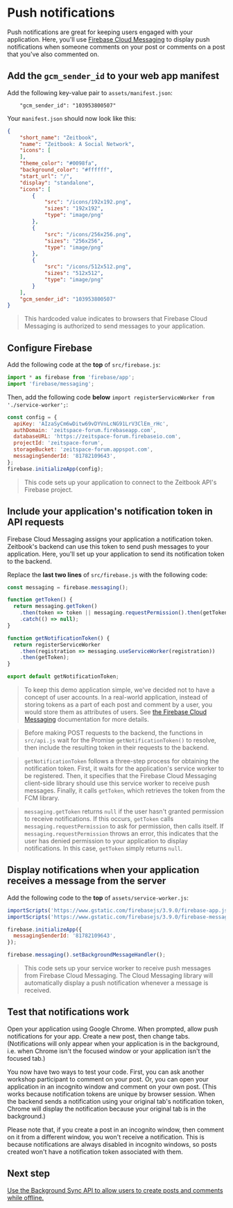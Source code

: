 # Push notifications

Push notifications are great for keeping users engaged with your application. Here, you'll use [Firebase Cloud Messaging](https://firebase.google.com/docs/cloud-messaging/) to display push notifications when someone comments on your post or comments on a post that you've also commented on.

## Add the `gcm_sender_id` to your web app manifest

Add the following key-value pair to `assets/manifest.json`:

```
    "gcm_sender_id": "103953800507"
```

Your `manifest.json` should now look like this:

```json
{
    "short_name": "Zeitbook",
    "name": "Zeitbook: A Social Network",
    "icons": [
    ],
    "theme_color": "#0098fa",
    "background_color": "#ffffff",
    "start_url": "/",
    "display": "standalone",
    "icons": [
        {
            "src": "/icons/192x192.png",
            "sizes": "192x192",
            "type": "image/png"
        },
        {
            "src": "/icons/256x256.png",
            "sizes": "256x256",
            "type": "image/png"
        },
        {
            "src": "/icons/512x512.png",
            "sizes": "512x512",
            "type": "image/png"
        }
    ],
    "gcm_sender_id": "103953800507"
}
```

> This hardcoded value indicates to browsers that Firebase Cloud Messaging is authorized to send messages to your application.

## Configure Firebase

Add the following code at the **top** of `src/firebase.js`:

```javascript
import * as firebase from 'firebase/app';
import 'firebase/messaging';
```

Then, add the following code **below** `import registerServiceWorker from './service-worker';`:

```javascript
const config = {
  apiKey: 'AIzaSyCm6wDitw69vDYVnLcNG91LrV3ClEm_rHc',
  authDomain: 'zeitspace-forum.firebaseapp.com',
  databaseURL: 'https://zeitspace-forum.firebaseio.com',
  projectId: 'zeitspace-forum',
  storageBucket: 'zeitspace-forum.appspot.com',
  messagingSenderId: '81782109643',
};
firebase.initializeApp(config);
```

> This code sets up your application to connect to the Zeitbook API's Firebase project.

## Include your application's notification token in API requests

Firebase Cloud Messaging assigns your application a notification token. Zeitbook's backend can use this token to send push messages to your application. Here, you'll set up your application to send its notification token to the backend.

Replace the **last two lines** of `src/firebase.js` with the following code:

```javascript
const messaging = firebase.messaging();

function getToken() {
  return messaging.getToken()
    .then(token => token || messaging.requestPermission().then(getToken))
    .catch(() => null);
}

function getNotificationToken() {
  return registerServiceWorker
    .then(registration => messaging.useServiceWorker(registration))
    .then(getToken);
}

export default getNotificationToken;
```

> To keep this demo application simple, we've decided not to have a concept of user accounts. In a real-world application, instead of storing tokens as a part of each post and comment by a user, you would store them as attributes of users. See [the Firebase Cloud Messaging](https://firebase.google.com/docs/cloud-messaging/js/first-message) documentation for more details.

> Before making POST requests to the backend, the functions in `src/api.js` wait for the Promise `getNotificationToken()` to resolve, then include the resulting token in their requests to the backend.

> `getNotificationToken` follows a three-step process for obtaining the notification token. First, it waits for the application's service worker to be registered. Then, it specifies that the Firebase Cloud Messaging client-side library should use this service worker to receive push messages. Finally, it calls `getToken`, which retrieves the token from the FCM library.

> `messaging.getToken` returns `null` if the user hasn't granted permission to receive notifications. If this occurs, `getToken` calls `messaging.requestPermission` to ask for permission, then calls itself. If `messaging.requestPermission` throws an error, this indicates that the user has denied permission to your application to display notifications. In this case, `getToken` simply returns `null`.

## Display notifications when your application receives a message from the server

Add the following code to the **top** of `assets/service-worker.js`:

```javascript
importScripts('https://www.gstatic.com/firebasejs/3.9.0/firebase-app.js');
importScripts('https://www.gstatic.com/firebasejs/3.9.0/firebase-messaging.js');

firebase.initializeApp({
  messagingSenderId: '81782109643',
});

firebase.messaging().setBackgroundMessageHandler();
```

> This code sets up your service worker to receive push messages from Firebase Cloud Messaging. The Cloud Messaging library will automatically display a push notification whenever a message is received.

## Test that notifications work

Open your application using Google Chrome. When prompted, allow push notifications for your app. Create a new post, then change tabs. (Notifications will only appear when your application is in the background, i.e. when Chrome isn't the focused window or your application isn't the focused tab.)

You now have two ways to test your code. First, you can ask another workshop participant to comment on your post. Or, you can open your application in an incognito window and comment on your own post. (This works because notification tokens are unique by browser session. When the backend sends a notification using your original tab's notification token, Chrome will display the notification because your original tab is in the background.)

Please note that, if you create a post in an incognito window, then comment on it from a different window, you won't receive a notification. This is because notifications are always disabled in incognito windows, so posts created won't have a notification token associated with them.

## Next step

[Use the Background Sync API to allow users to create posts and comments while offline.](./04-background-sync.md)
